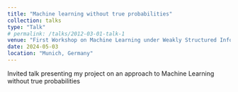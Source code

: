 ```yaml
---
title: "Machine learning without true probabilities"
collection: talks
type: "Talk"
# permalink: /talks/2012-03-01-talk-1
venue: "First Workshop on Machine Learning under Weakly Structured Information"
date: 2024-05-03
location: "Munich, Germany"
---
```


Invited talk presenting my project on an approach to Machine Learning without true probabilities